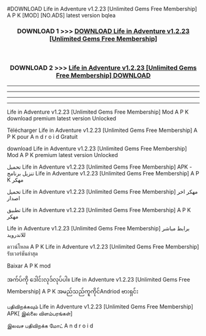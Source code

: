 #DOWNLOAD Life in Adventure v1.2.23  [Unlimited Gems Free Membership] A P K [MOD] [NO.ADS] latest version bqlea



<div align="center">

<h3>DOWNLOAD 1 >>> <a href="https://teeasianyam.web.app?sq=Life in Adventure v1.2.23  [Unlimited Gems Free Membership]">DOWNLOAD Life in Adventure v1.2.23  [Unlimited Gems Free Membership] </a></h3><br>

<h3>DOWNLOAD 2 >>> <a href="https://teeasianyam.web.app?sq=Life in Adventure v1.2.23  [Unlimited Gems Free Membership] ">Life in Adventure v1.2.23  [Unlimited Gems Free Membership]  DOWNLOAD </a></h3>

</div>


----------------------------------------------------------

----------------------------------------------------------

----------------------------------------------------------

----------------------------------------------------------


Life in Adventure v1.2.23  [Unlimited Gems Free Membership]  Mod A P K download premium latest version Unlocked

Télécharger Life in Adventure v1.2.23  [Unlimited Gems Free Membership]  A P K pour A n d r o i d Gratuit

download Life in Adventure v1.2.23  [Unlimited Gems Free Membership]  Mod A P K premium latest version Unlocked

تحميل Life in Adventure v1.2.23  [Unlimited Gems Free Membership]  APK - تنزيل برنامج Life in Adventure v1.2.23  [Unlimited Gems Free Membership]  A P K مهكر

تحميل Life in Adventure v1.2.23  [Unlimited Gems Free Membership]  مهكر اخر اصدار

تطبيق Life in Adventure v1.2.23  [Unlimited Gems Free Membership]  A P K مهكر

Life in Adventure v1.2.23  [Unlimited Gems Free Membership]  برابط مباشر للاندرويد

ดาวน์โหลด A P K Life in Adventure v1.2.23  [Unlimited Gems Free Membership]  รับเวอร์ชันล่าสุด

Baixar A P K mod

အက်ပ်ကို ဒေါင်းလုဒ်လုပ်ပါ။ Life in Adventure v1.2.23  [Unlimited Gems Free Membership]  A P K အမည်သည်ကူကိုင်Andriod ဗားရှင်း

பதிவிறக்கவும் Life in Adventure v1.2.23  [Unlimited Gems Free Membership]  APK[ இல்லை விளம்பரங்கள்] 
 
இலவச பதிவிறக்க மோட் A n d r o i d



